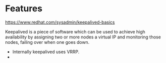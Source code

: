 # Features
https://www.redhat.com/sysadmin/keepalived-basics  

Keepalived is a piece of software which can be used to achieve high availability by assigning two or more nodes a virtual IP and monitoring those nodes, failing over when one goes down.
- Internally keepalived uses VRRP.
- 